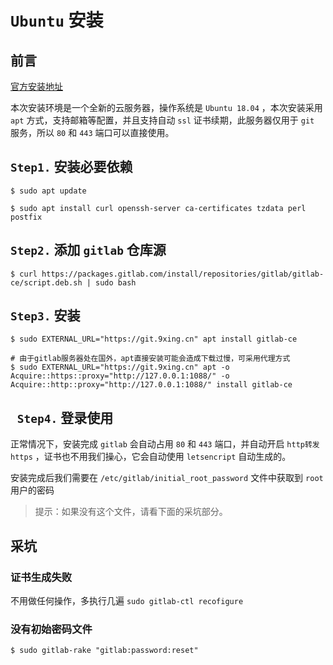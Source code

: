 # `Ubuntu` 安装 

## 前言

[官方安装地址](https://about.gitlab.com/install/#ubuntu)

本次安装环境是一个全新的云服务器，操作系统是 `Ubuntu 18.04` ，本次安装采用 `apt` 方式，支持邮箱等配置，并且支持自动 `ssl` 证书续期，此服务器仅用于 `git` 服务，所以 `80` 和 `443` 端口可以直接使用。

## `Step1.` 安装必要依赖

```shell
$ sudo apt update

$ sudo apt install curl openssh-server ca-certificates tzdata perl postfix
```

## `Step2.` 添加 `gitlab` 仓库源

```shell
$ curl https://packages.gitlab.com/install/repositories/gitlab/gitlab-ce/script.deb.sh | sudo bash
```

## `Step3.` 安装

```shell
$ sudo EXTERNAL_URL="https://git.9xing.cn" apt install gitlab-ce

# 由于gitlab服务器处在国外，apt直接安装可能会造成下载过慢，可采用代理方式
$ sudo EXTERNAL_URL="https://git.9xing.cn" apt -o Acquire::https::proxy="http://127.0.0.1:1088/" -o Acquire::http::proxy="http://127.0.0.1:1088/" install gitlab-ce
```

## ` Step4.` 登录使用

正常情况下，安装完成 `gitlab` 会自动占用 `80` 和 `443` 端口，并自动开启 `http转发https` ，证书也不用我们操心，它会自动使用 `letsencript` 自动生成的。

安装完成后我们需要在 `/etc/gitlab/initial_root_password` 文件中获取到 `root` 用户的密码

> 提示：如果没有这个文件，请看下面的采坑部分。

## 采坑

### 证书生成失败

不用做任何操作，多执行几遍 `sudo gitlab-ctl recofigure`

### 没有初始密码文件

```shell
$ sudo gitlab-rake "gitlab:password:reset"
```
